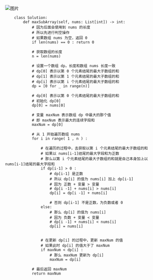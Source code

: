 ![图片](https://user-images.githubusercontent.com/38878365/184600861-3bf4f4e6-2e5a-4528-a4d5-5610c05b74ae.png)

        class Solution:
            def maxSubArray(self, nums: List[int]) -> int:
                # 因为后面会使用到 nums 的长度
                # 所以先进行判空操作
                # 如果数组 nums 为空，返回 0
                if len(nums) == 0 : return 0 

                # 获取数组的长度
                n = len(nums)

                # 设置一个数组 dp，长度和数组 nums 长度一致
                # dp[0] 表示以第 0 个元素结尾的最大子数组的和
                # dp[1] 表示以第 1 个元素结尾的最大子数组的和
                # dp[i] 表示以第 i 个元素结尾的最大子数组的和
                dp = [0 for _ in range(n)]

                # dp[0] 表示以第 0 个元素结尾的最大子数组的和
                # 初始化 dp[0]
                dp[0] = nums[0] 

                # 变量 maxNum 表示数组 dp 中最大的那个值
                # 即 maxNum 表示最大的连续字段和
                maxNum = dp[0] 

                # 从 1 开始遍历数组 nums
                for i in range( 1 , n ) : 

                    # 在遍历的过程中，去获取以第 i 个元素结尾的最大子数组的和
                    # 如果以 nums[i-1]结尾的最大字段和为正数
                    # 那么以第 i 个元素结尾的最大子数组的和就是自己本身加上以 nums[i-1]结尾的最大字段和
                    if dp[i-1] > 0 :
                        # dp[i-1] 是正数
                        # 所以 dp[i] 的值为 nums[i] 加上 dp[i-1]
                        # 因为 正数 + 变量 > 变量
                        # dp[i -1] + nums[i] > nums[i]
                        dp[i] = dp[i -1] + nums[i] 

                        # 否则 dp[i-1] 不是正数，为负数或者 0
                    else:
                        # 那么 dp[i] 的值为 nums[i]
                        # 因为 负数 + 变量 < 变量
                        # dp[i -1] + nums[i] < nums[i]
                        dp[i] = nums[i] 


                    # 在更新 dp[i] 的过程中，更新 maxNum 的值
                    # 如果此时 dp[i] 的值大于了 maxNum
                    if maxNum < dp[i] :
                        # 那么 maxNum 更新为 dp[i]
                        maxNum = dp[i] 

                # 最后返回 maxNum
                return maxNum 
